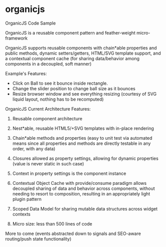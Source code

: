 organicjs
=========

OrganicJS Code Sample

OrganicJS is a reusable component pattern and feather-weight micro-framework

OrganicJS supports reusable components with chain*able properties and public methods, dynamic setters/getters,
HTML/SVG template support, and a contextual component cache (for sharing data/behavior among components in a
decoupled, soft manner)

Example's Features: 

- Click on Ball to see it bounce inside rectangle.
- Change the slider position to change ball size as it bounces
- Resize browser window and see everything resizing (courtesy of SVG liquid layout, nothing has to be recomputed)

OrganicJS Current Architecture Features:

1. Reusable component architecture

2. Nest*able, reusable HTML5/+SVG templates with in-place rendering

3. Chain*able methods and properties (easy to unit test via automated means since all properties and methods are directly testable in any order, with any data)

4. Closures allowed as property settings, allowing for dynamic properties (value is never static in such case)

5. Context in property settings is the component instance

6. Contextual Object Cache with provide/consume paradigm allows decoupled sharing of data and behavior across components, without needing to resort to composition,
resulting in an appropriately light plugin pattern

7. Scoped Data Model for sharing mutable data structures across widget contexts

8. Micro size: less than 500 lines of code

More to come (events abstracted down to signals and SEO-aware routing/push state functionality)
